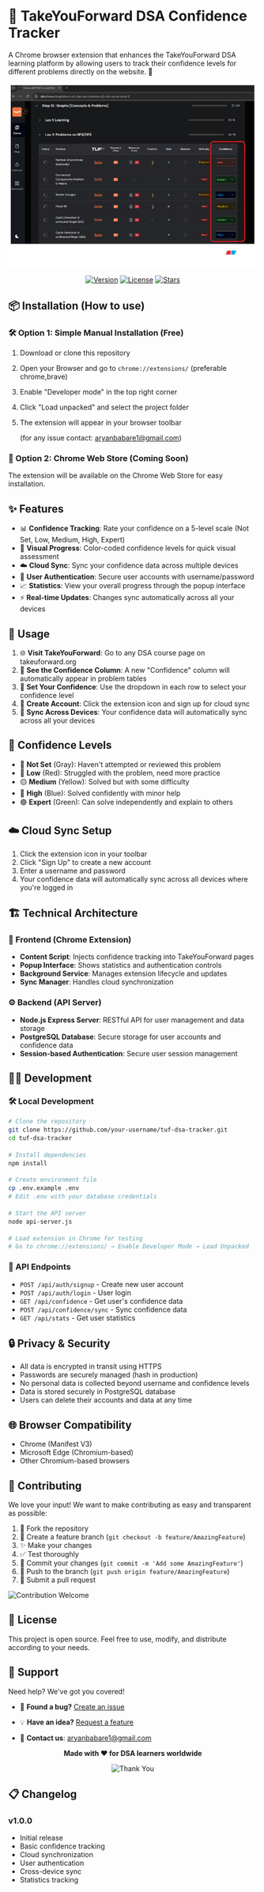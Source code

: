# 🧠 TakeYouForward DSA Confidence Tracker

A Chrome browser extension that enhances the TakeYouForward DSA learning platform by allowing users to track their confidence levels for different problems directly on the website. 🚀

<div align="center">
  
![Extension Demo](./icons/diagram-export-9-6-2025-10_59_13-AM.png)


[![Version](https://img.shields.io/badge/version-1.0.0-blue.svg)](https://github.com/aryanx16/TUF_x1)
[![License](https://img.shields.io/badge/license-Open_Source-orange.svg)](LICENSE)
[![Stars](https://img.shields.io/github/stars/aryanx16/TUF_x1.svg)](https://github.com/aryanx16/TUF_x1)

</div>


## 📦 Installation (How to use)

### 🛠️ Option 1: Simple Manual Installation (Free)

1. Download or clone this repository
2. Open your Browser and go to `chrome://extensions/` (preferable chrome,brave)
3. Enable "Developer mode" in the top right corner
4. Click "Load unpacked" and select the project folder
5. The extension will appear in your browser toolbar

    (for any issue contact: aryanbabare1@gmail.com)
### 🏪 Option 2: Chrome Web Store (Coming Soon)

The extension will be available on the Chrome Web Store for easy installation.

## ✨ Features

- 📊 **Confidence Tracking**: Rate your confidence on a 5-level scale (Not Set, Low, Medium, High, Expert)
- 🎨 **Visual Progress**: Color-coded confidence levels for quick visual assessment
- ☁️ **Cloud Sync**: Sync your confidence data across multiple devices
- 🔐 **User Authentication**: Secure user accounts with username/password
- 📈 **Statistics**: View your overall progress through the popup interface
- ⚡ **Real-time Updates**: Changes sync automatically across all your devices

## 🎯 Usage

1. 🌐 **Visit TakeYouForward**: Go to any DSA course page on takeuforward.org
2. 👀 **See the Confidence Column**: A new "Confidence" column will automatically appear in problem tables
3. 📝 **Set Your Confidence**: Use the dropdown in each row to select your confidence level
4. 👤 **Create Account**: Click the extension icon and sign up for cloud sync
5. 🔄 **Sync Across Devices**: Your confidence data will automatically sync across all your devices

## 🎨 Confidence Levels

- 🔘 **Not Set** (Gray): Haven't attempted or reviewed this problem
- 🔴 **Low** (Red): Struggled with the problem, need more practice
- 🟡 **Medium** (Yellow): Solved but with some difficulty
- 🔵 **High** (Blue): Solved confidently with minor help
- 🟢 **Expert** (Green): Can solve independently and explain to others

## ☁️ Cloud Sync Setup

1. Click the extension icon in your toolbar
2. Click "Sign Up" to create a new account
3. Enter a username and password
4. Your confidence data will automatically sync across all devices where you're logged in

## 🏗️ Technical Architecture

### 🎨 Frontend (Chrome Extension)
- **Content Script**: Injects confidence tracking into TakeYouForward pages
- **Popup Interface**: Shows statistics and authentication controls
- **Background Service**: Manages extension lifecycle and updates
- **Sync Manager**: Handles cloud synchronization

### ⚙️ Backend (API Server)
- **Node.js Express Server**: RESTful API for user management and data storage
- **PostgreSQL Database**: Secure storage for user accounts and confidence data
- **Session-based Authentication**: Secure user session management

## 👨‍💻 Development

### 🛠️ Local Development

```bash
# Clone the repository
git clone https://github.com/your-username/tuf-dsa-tracker.git
cd tuf-dsa-tracker

# Install dependencies
npm install

# Create environment file
cp .env.example .env
# Edit .env with your database credentials

# Start the API server
node api-server.js

# Load extension in Chrome for testing
# Go to chrome://extensions/ → Enable Developer Mode → Load Unpacked
```

### 🔌 API Endpoints

- `POST /api/auth/signup` - Create new user account
- `POST /api/auth/login` - User login
- `GET /api/confidence` - Get user's confidence data
- `POST /api/confidence/sync` - Sync confidence data
- `GET /api/stats` - Get user statistics

## 🔒 Privacy & Security

- All data is encrypted in transit using HTTPS
- Passwords are securely managed (hash in production)
- No personal data is collected beyond username and confidence levels
- Data is stored securely in PostgreSQL database
- Users can delete their accounts and data at any time

## 🌐 Browser Compatibility

- Chrome (Manifest V3)
- Microsoft Edge (Chromium-based)
- Other Chromium-based browsers

## 🤝 Contributing

We love your input! We want to make contributing as easy and transparent as possible:

1. 🍴 Fork the repository
2. 🌿 Create a feature branch (`git checkout -b feature/AmazingFeature`)
3. ✨ Make your changes
4. ✅ Test thoroughly
5. 📝 Commit your changes (`git commit -m 'Add some AmazingFeature'`)
6. 🚀 Push to the branch (`git push origin feature/AmazingFeature`)
7. 🔄 Submit a pull request

![Contribution Welcome](https://img.shields.io/badge/contributions-welcome-brightgreen.svg?style=flat)

## 📄 License

This project is open source. Feel free to use, modify, and distribute according to your needs.

## 💬 Support

Need help? We've got you covered! 

- 🐛 **Found a bug?** [Create an issue](https://github.com/aryanx16/TUF_x1/issues)
- 💡 **Have an idea?** [Request a feature](https://github.com/aryanx16/TUF_x1/issues)

- 📧 **Contact us**: [aryanbabare1@gmail.com](mailto:aryanbabare1@gmail.com)

<div align="center">
  
**Made with ❤️ for DSA learners worldwide**

![Thank You](https://img.shields.io/badge/Thank_You-For_Using-red.svg?style=for-the-badge)

</div>

## 📋 Changelog

### v1.0.0
- Initial release
- Basic confidence tracking
- Cloud synchronization
- User authentication
- Cross-device sync
- Statistics tracking